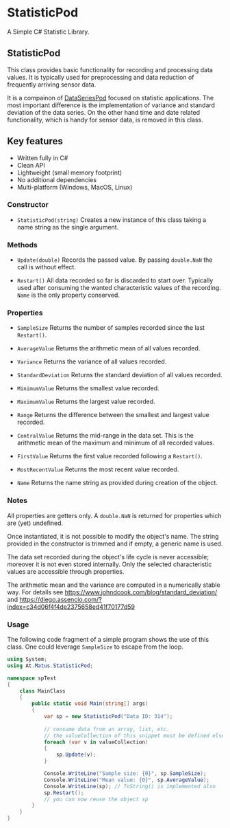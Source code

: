 StatisticPod
=============

A Simple C# Statistic Library.

## StatisticPod
This class provides basic functionality for recording and processing data values. It is typically used for preprocessing and data reduction of frequently arriving sensor data. 

It is a compainon of [DataSeriesPod](https://github.com/matusm/DataSeriesPod) focused on statistic applications. The most important difference is the implementation of variance and standard deviation of the data series. On the other hand time and date related functionality, which is handy for sensor data, is removed in this class.

## Key features

* Written fully in C#
* Clean API
* Lightweight (small memory footprint)
* No additional dependencies
* Multi-platform (Windows, MacOS, Linux) 

### Constructor

* `StatisticPod(string)`
  Creates a new instance of this class taking a name string as the single argument.

### Methods

* `Update(double)`
  Records the passed value. By passing `double.NaN` the call is without effect. 
  
* `Restart()`
  All data recorded so far is discarded to start over. Typically used after consuming the wanted characteristic values of the recording. `Name` is the only property conserved.

### Properties

* `SampleSize`
  Returns the number of samples recorded since the last `Restart()`.

* `AverageValue`
  Returns the arithmetic mean of all values recorded.

* `Variance`
  Returns the variance of all values recorded.

* `StandardDeviation`
  Returns the standard deviation of all values recorded.

* `MinimumValue`
  Returns the smallest value recorded.

* `MaximumValue`
  Returns the largest value recorded.

* `Range`
  Returns the difference between the smallest and largest value recorded.

* `CentralValue`
  Returns the mid-range in the data set. This is the arithmetic mean of the maximum and minimum of all recorded values.

* `FirstValue`
  Returns the first value recorded following a `Restart()`.

* `MostRecentValue`
  Returns the most recent value recorded.

* `Name`
  Returns the name string as provided during creation of the object.

### Notes

All properties are getters only. A `double.NaN` is returned for properties which are (yet) undefined.

Once instantiated, it is not possible to modify the object's name. 
The string provided in the constructor is trimmed and if empty, a generic name is used. 

The data set recorded during the object's life cycle is never accessible; moreover it is not even stored internally. Only the selected characteristic values are accessible through properties.

The arithmetic mean and the variance are computed in a numerically stable way. For details see https://www.johndcook.com/blog/standard_deviation/ and https://diego.assencio.com/?index=c34d06f4f4de2375658ed41f70177d59

### Usage

The following code fragment of a simple program shows the use of this class.
One could leverage `SampleSize` to escape from the loop. 

```cs
using System;
using At.Matus.StatisticPod;

namespace spTest
{
    class MainClass
    {
        public static void Main(string[] args)
        {
            var sp = new StatisticPod("Data ID: 314");
            
            // consume data from an array, list, etc.
            // the valueCollection of this snippet must be defined elsewhere
            foreach (var v in valueCollection)
            {
                sp.Update(v);
            }

            Console.WriteLine("Sample size: {0}", sp.SampleSize);
            Console.WriteLine("Mean value: {0}", sp.AverageValue);
            Console.WriteLine(sp); // ToString() is implemented also
            sp.Restart();
            // you can now reuse the object sp
        }
    }
}
```

